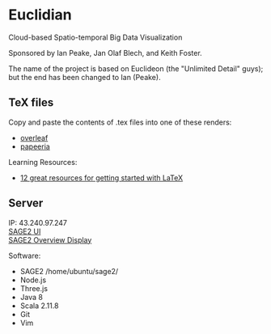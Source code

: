 # Euclidian
Cloud-based Spatio-temporal Big Data Visualization

Sponsored by Ian Peake, Jan Olaf Blech, and Keith Foster.

The name of the project is based on Euclideon (the "Unlimited Detail" guys); but the end has been changed to Ian (Peake).

## TeX files
Copy and paste the contents of .tex files into one of these renders:
* [overleaf](https://www.overleaf.com/)
* [papeeria](https://papeeria.com/)

Learning Resources:
* [12 great resources for getting started with LaTeX](http://www.howtotex.com/general/12-great-resources-for-getting-started-with-latex/)

## Server
IP: 43.240.97.247
<br>[SAGE2 UI](https://43.240.97.247:9090/index.html)
<br>[SAGE2 Overview Display](http://43.240.97.247:9292/display.html?clientID=-1)

Software:
* SAGE2 /home/ubuntu/sage2/
* Node.js
* Three.js
* Java 8
* Scala 2.11.8
* Git
* Vim
